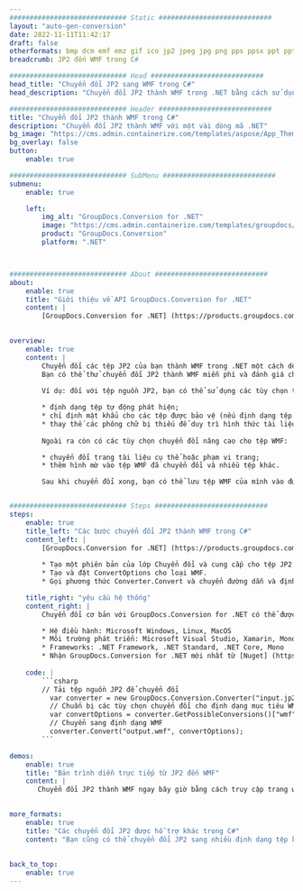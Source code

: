 ```yaml
---
############################# Static ############################
layout: "auto-gen-conversion"
date: 2022-11-11T11:42:17
draft: false
otherformats: bmp dcm emf emz gif ico jp2 jpeg jpg png pps ppsx ppt pptx psb psd svg svgz tga tif tiff webp wmf wmz
breadcrumb: JP2 đến WMF trong C#

############################# Head ############################
head_title: "Chuyển đổi JP2 sang WMF trong C#"
head_description: "Chuyển đổi JP2 thành WMF trong .NET bằng cách sử dụng một vài dòng mã. Sử dụng API chuyển đổi tài liệu GroupDocs để chuyển đổi hơn 160 định dạng tệp."

############################# Header ############################
title: "Chuyển đổi JP2 thành WMF trong C#"
description: "Chuyển đổi JP2 thành WMF với một vài dòng mã .NET"
bg_image: "https://cms.admin.containerize.com/templates/aspose/App_Themes/V3/images/bg/header1.png"
bg_overlay: false
button:
    enable: true

############################# SubMenu ############################
submenu:
    enable: true

    left:
        img_alt: "GroupDocs.Conversion for .NET"
        image: "https://cms.admin.containerize.com/templates/groupdocs/images/product-logos/90x90-noborder/groupdocs-conversion-net.png"
        product: "GroupDocs.Conversion"
        platform: ".NET"



############################# About ############################
about:
    enable: true
    title: "Giới thiệu về API GroupDocs.Conversion for .NET"
    content: |
        [GroupDocs.Conversion for .NET] (https://products.groupdocs.com/conversion/net/) có thể được sử dụng để chuyển đổi Microsoft Word, Excel, PowerPoint, PDF, Visio và các định dạng khác. GroupDocs.Conversion là một API độc lập phù hợp với các hệ thống nội bộ và nội bộ, nơi yêu cầu hiệu suất cao. Nó không phụ thuộc vào bất kỳ phần mềm nào như Microsoft hoặc Open Office.
    

overview:
    enable: true
    content: |
        Chuyển đổi các tệp JP2 của bạn thành WMF trong .NET một cách dễ dàng. Bạn chỉ có thể sử dụng một vài dòng mã C# trong bất kỳ nền tảng nào bạn chọn như - Windows, Linux, macOS.
        Bạn có thể thử chuyển đổi JP2 thành WMF miễn phí và đánh giá chất lượng kết quả chuyển đổi. Cùng với các tình huống chuyển đổi tệp đơn giản, bạn có thể thử các tùy chọn nâng cao hơn để tải tệp JP2 nguồn và để lưu kết quả đầu ra WMF. 
        
        Ví dụ: đối với tệp nguồn JP2, bạn có thể sử dụng các tùy chọn tải sau:

        * định dạng tệp tự động phát hiện;
        * chỉ định mật khẩu cho các tệp được bảo vệ (nếu định dạng tệp hỗ trợ nó);
        * thay thế các phông chữ bị thiếu để duy trì hình thức tài liệu.
        
        Ngoài ra còn có các tùy chọn chuyển đổi nâng cao cho tệp WMF:

        * chuyển đổi trang tài liệu cụ thể hoặc phạm vi trang;
        * thêm hình mờ vào tệp WMF đã chuyển đổi và nhiều tệp khác.

        Sau khi chuyển đổi xong, bạn có thể lưu tệp WMF của mình vào đường dẫn tệp cục bộ hoặc bất kỳ bộ nhớ bên thứ ba nào như FTP, Amazon S3, Google Drive, Dropbox, v.v. Xin lưu ý - để chuyển đổi JP2 thành {{ TO}} không cần cài đặt thêm bất kỳ phần mềm nào - như MS Office, Open Office, Adobe Acrobat Reader, v.v.


############################# Steps ############################
steps:
    enable: true
    title_left: "Các bước chuyển đổi JP2 thành WMF trong C#"
    content_left: |
        [GroupDocs.Conversion for .NET] (https://products.groupdocs.com/conversion/net/) giúp các nhà phát triển dễ dàng chuyển đổi tệp JP2 thành WMF bằng một vài dòng mã.
        
        * Tạo một phiên bản của lớp Chuyển đổi và cung cấp cho tệp JP2 với đường dẫn đầy đủ
        * Tạo và đặt ConvertOptions cho loại WMF.
        * Gọi phương thức Converter.Convert và chuyển đường dẫn và định dạng đầy đủ (WMF) làm tham số

    title_right: "yêu cầu hệ thống"
    content_right: |
        Chuyển đổi cơ bản với GroupDocs.Conversion for .NET có thể được thực hiện chỉ trong một vài bước đơn giản. API của chúng tôi được hỗ trợ trên tất cả các nền tảng và hệ điều hành chính. Trước khi thực thi mã bên dưới, hãy đảm bảo rằng bạn đã cài đặt các điều kiện tiên quyết sau trên hệ thống của mình.

        * Hệ điều hành: Microsoft Windows, Linux, MacOS
        * Môi trường phát triển: Microsoft Visual Studio, Xamarin, MonoDevelop
        * Frameworks: .NET Framework, .NET Standard, .NET Core, Mono
        * Nhận GroupDocs.Conversion for .NET mới nhất từ ​​[Nuget] (https://www.nuget.org/packages/groupdocs.conversion)
         
    code: |
        ```csharp    
        // Tải tệp nguồn JP2 để chuyển đổi
          var converter = new GroupDocs.Conversion.Converter("input.jp2");
          // Chuẩn bị các tùy chọn chuyển đổi cho định dạng mục tiêu WMF
          var convertOptions = converter.GetPossibleConversions()["wmf"].ConvertOptions;
          // Chuyển sang định dạng WMF
          converter.Convert("output.wmf", convertOptions);
        ```

demos:
    enable: true
    title: "Bản trình diễn trực tiếp từ JP2 đến WMF"
    content: |
       Chuyển đổi JP2 thành WMF ngay bây giờ bằng cách truy cập trang web [GroupDocs.Conversion App] (https://products.groupdocs.app/conversion/family). Bản demo trực tuyến có những ưu điểm sau
          

more_formats:
    enable: true
    title: "Các chuyển đổi JP2 được hỗ trợ khác trong C#"
    content: "Bạn cũng có thể chuyển đổi JP2 sang nhiều định dạng tệp khác. Vui lòng xem danh sách bên dưới."
       
       
back_to_top:
    enable: true
---
```

